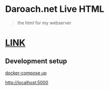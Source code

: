 # Daroach.net Live HTML
> the html for my webserver
# [LINK](https://daroach.net/)

## Development setup

[docker-compose up](https://docs.docker.com/compose/reference/up/)

[http://localhost:5000](http://localhost:5000)

